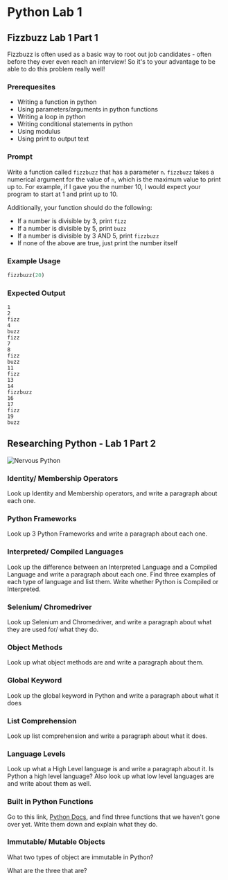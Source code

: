 # Python Lab 1

## Fizzbuzz Lab 1 Part 1

Fizzbuzz is often used as a basic way to root out job candidates - often before they ever even reach an interview! So it's to your advantage to be able to do this problem really well!

### Prerequesites

* Writing a function in python
* Using parameters/arguments in python functions
* Writing a loop in python
* Writing conditional statements in python
* Using modulus
* Using print to output text

### Prompt

Write a function called `fizzbuzz` that has a parameter `n`. `fizzbuzz` takes a numerical argument for the value of `n`, which is the maximum value to print up to. For example, if I gave you the number 10, I would expect your program to start at 1 and print up to 10.

Additionally, your function should do the following:

* If a number is divisible by 3, print `fizz`
* If a number is divisible by 5, print `buzz`
* If a number is divisible by 3 AND 5, print `fizzbuzz`
* If none of the above are true, just print the number itself

### Example Usage

```python
fizzbuzz(20)
```

### Expected Output

```text
1
2
fizz
4
buzz
fizz
7
8
fizz
buzz
11
fizz
13
14
fizzbuzz
16
17
fizz
19
buzz
```

## Researching Python - Lab 1 Part 2

![Nervous Python](https://media.giphy.com/media/rbRlURYMrUNfG/giphy.gif)

### Identity/ Membership Operators

Look up Identity and Membership operators, and write a paragraph about each one.

### Python Frameworks

Look up 3 Python Frameworks and write a paragraph about each one.

### Interpreted/ Compiled Languages

Look up the difference between an Interpreted Language and a Compiled Language and write a paragraph about each one. Find three examples of each type of language and list them. Write whether Python is Compiled or Interpreted.

### Selenium/ Chromedriver

Look up Selenium and Chromedriver, and write a paragraph about what they are used for/ what they do.

### Object Methods

Look up what object methods are and write a paragraph about them.

### Global Keyword

Look up the global keyword in Python and write a paragraph about what it does

### List Comprehension

Look up list comprehension and write a paragraph about what it does.

### Language Levels

Look up what a High Level language is and write a paragraph about it. Is Python a high level language? Also look up what low level languages are and write about them as well.

### Built in Python Functions

Go to this link, [Python Docs](https://docs.python.org/3/library/functions.html), and find three functions that we haven't gone over yet. Write them down and explain what they do.

### Immutable/ Mutable Objects

What two types of object are immutable in Python?

What are the three that are?

